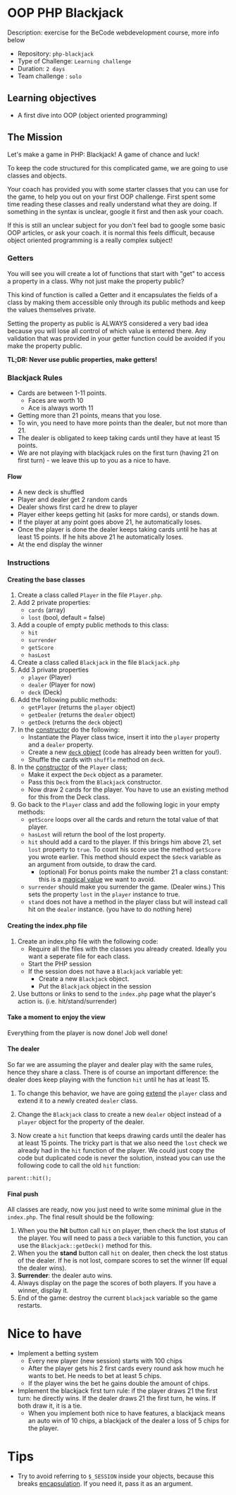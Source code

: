 # OOP PHP Blackjack
Description: exercise for the BeCode webdevelopment course, more info below

- Repository: `php-blackjack`
- Type of Challenge: `Learning challenge`
- Duration: `2 days`
- Team challenge : `solo`

## Learning objectives
- A first dive into OOP (object oriented programming)

## The Mission
Let's make a game in PHP: Blackjack! A game of chance and luck!

To keep the code structured for this complicated game, we are going to use classes and objects.

Your coach has provided you with some starter classes that you can use for the game, to help you out on your first OOP challenge. First spent some time reading these classes and really understand what they are doing. If something in the syntax is unclear, google it first and then ask your coach.

If this is still an unclear subject for you don't feel bad to google some basic OOP articles, or ask your coach. it is normal this feels difficult, because object oriented programming is a really complex subject!

### Getters
You will see you will create a lot of functions that start with "get" to access a property in a class. Why not just make the property public?

This kind of function is called a Getter and it encapsulates the fields of a class by making them accessible only through its public methods and keep the values themselves private. 

Setting the property as public is ALWAYS considered a very bad idea because you will lose all control of which value is entered there. Any validation that was provided in your getter function could be avoided if you make the property public.

__TL;DR: Never use public properties, make getters!__

### Blackjack Rules
- Cards are between 1-11 points.
    - Faces are worth 10
    - Ace is always worth 11
- Getting more than 21 points, means that you lose.
- To win, you need to have more points than the dealer, but not more than 21.
- The dealer is obligated to keep taking cards until they have at least 15 points.
- We are not playing with blackjack rules on the first turn (having 21 on first turn) - we leave this up to you as a nice to have.

#### Flow
  - A new deck is shuffled
  - Player and dealer get 2 random cards
  - Dealer shows first card he drew to player
  - Player either keeps getting hit (asks for more cards), or stands down.
  - If the player at any point goes above 21, he automatically loses.
  - Once the player is done the dealer keeps taking cards until he has at least 15 points. If he hits above 21 he automatically loses.
  - At the end display the winner

### Instructions
#### Creating the base classes
1. Create a class called `Player` in the file `Player.php`.
1. Add 2 private properties:
    - `cards` (array)
    - `lost` (bool, default = false)
1. Add a couple of empty public methods to this class: 
	- `hit`
	- `surrender`
	- `getScore`
	- `hasLost`
1. Create a class called `Blackjack` in the file `Blackjack.php`
1. Add 3 private properties 
    - `player` (Player)
    - `dealer` (Player for now)
    - `deck`  (Deck)
1. Add the following public methods:
    - `getPlayer` (returns the `player` object)
    - `getDealer` (returns the `dealer` object)
    - `getDeck` (returns the `deck` object)
1. In the [constructor](https://www.php.net/manual/en/language.oop5.decon.php) do the following:
    - Instantiate the Player class twice, insert it into the `player` property and a `dealer` property.
    - Create a new [`deck` object](code/Deck.php) (code has already been written for you!).
    - Shuffle the cards with `shuffle` method on `deck`.
1. In the [constructor](https://www.php.net/manual/en/language.oop5.decon.php) of the `Player` class;
    - Make it expect the `Deck` object as a parameter.
    - Pass this `Deck` from the `Blackjack` constructor.
    - Now draw 2 cards for the player. You have to use an existing method for this from the Deck class.
1. Go back to the `Player` class and add the following logic in your empty methods:
    - `getScore` loops over all the cards and return the total value of that player.
    - `hasLost` will return the bool of the lost property.
    - `hit` should add a card to the player. If this brings him above 21, set `lost` property to `true`. To count his score use the method `getScore` you wrote earlier. This method should expect the `$deck` variable as an argument from outside, to draw the card.
        - (optional) For bonus points make the number 21 a class constant: this is a [magical value](https://stackoverflow.com/questions/47882/what-is-a-magic-number-and-why-is-it-bad) we want to avoid.
    - `surrender` should make you surrender the game. (Dealer wins.)
            This sets the property `lost` in the `player` instance to true.
    - `stand` does not have a method in the player class but will instead call hit on the `dealer` instance. (you have to do nothing here)

#### Creating the index.php  file
1. Create an index.php file with the following code:
   - Require all the files with the classes you already created. Ideally you want a seperate file for each class.
   - Start the PHP session
   - If the session does not have a `Blackjack` variable yet: 
        - Create a new `Blackjack` object.
        - Put the `Blackjack` object in the session
1. Use buttons or links to send to the `index.php` page what the player's action is. (i.e. hit/stand/surrender)
    
#### Take a moment to enjoy the view
Everything from the player is now done! Job well done!

#### The dealer
So far we are assuming the player and dealer play with the same rules, hence they share a class. There is of course an important difference: the dealer does keep playing with the function `hit` until he has at least 15.

1. To change this behavior, we have are going [extend](https://www.php.net/manual/en/language.oop5.inheritance.php) the `player` class and extend it to a newly created `dealer` class. 

1. Change the `Blackjack` class to create a new `dealer` object instead of a `player` object for the property of the dealer. 

1. Now create a `hit` function that keeps drawing cards until the dealer has at least 15 points. The tricky part is that we also need the `lost` check we already had in the `hit` function of the player. We could just copy the code but duplicated code is never the solution, instead you can use the following code to call the old `hit` function:

```parent::hit();```

#### Final push
All classes are ready, now you just need to write some minimal glue in the `index.php`. The final result should be the following:

1. When you the **hit** button call `hit` on player, then check the lost status of the player.
    You will need to pass a `Deck` variable to this function, you can use the `Blackjack::getDeck()` method for this.
1. When you the **stand** button call `hit` on dealer, then check the lost status of the dealer. If he is not lost, compare scores to set the winner (If equal the dealer wins). 
1. **Surrender**: the dealer auto wins.
1. Always display on the page the scores of both players. If you have a winner, display it.
1. End of the game: destroy the current `blackjack` variable so the game restarts.
    
# Nice to have
- Implement a betting system
    - Every new player (new session) starts with 100 chips
    - After the player gets his 2 first cards every round ask how much he wants to bet. He needs to bet at least 5 chips. 
     - If the player wins the bet he gains double the amount of chips.
- Implement the blackjack first turn rule: if the player draws 21 the first turn: he directly wins. If the dealer draws 21 the first turn, he wins. If both draw it, it is a tie. 
    - When you implement both nice to have features, a blackjack means an auto win of 10 chips, a blackjack of the dealer a loss of 5 chips for the player.
    
# Tips
- Try to avoid referring to `$_SESSION` inside your objects, because this breaks [encapsulation](https://en.wikipedia.org/wiki/Encapsulation_(computer_programming)). If you need it, pass it as an argument.
